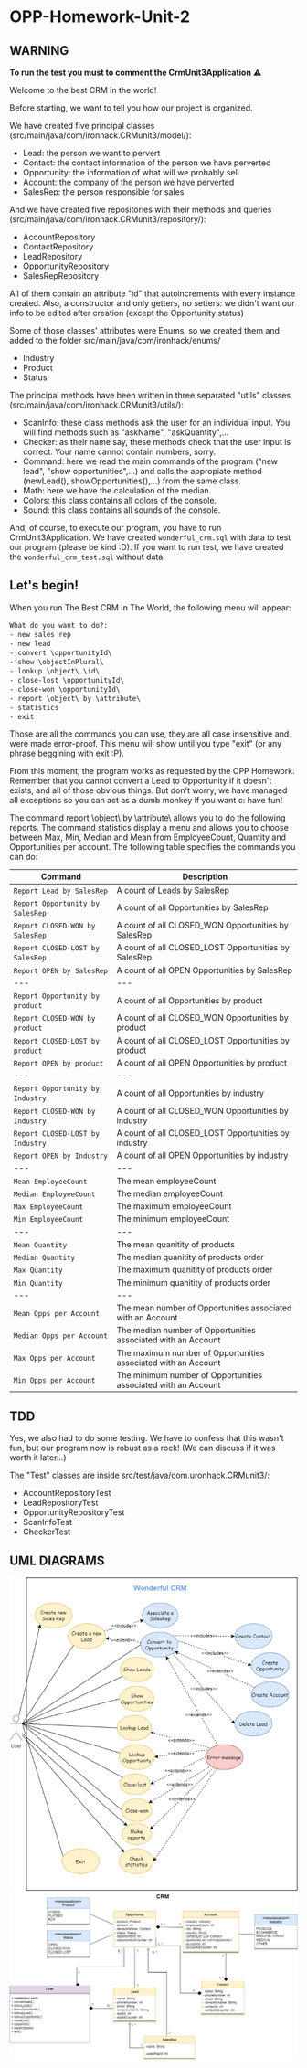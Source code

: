# OPP-Homework-Unit-2

## WARNING 

**To run the test you must to comment the CrmUnit3Application** :warning:

Welcome to the best CRM in the world!

Before starting, we want to tell you how our project is organized.

We have created five principal classes (src/main/java/com/ironhack.CRMunit3/model/): 
* Lead: the person we want to pervert
* Contact: the contact information of the person we have perverted
* Opportunity: the information of what will we probably sell
* Account: the company of the person we have perverted
* SalesRep: the person responsible for sales

And we have created five repositories with their methods and queries (src/main/java/com/ironhack.CRMunit3/repository/):
* AccountRepository
* ContactRepository
* LeadRepository
* OpportunityRepository
* SalesRepRepository

All of them contain an attribute "id" that autoincrements with every instance created. Also, a constructor and only getters, no setters: we didn't want our info to be edited after creation (except the Opportunity status)

Some of those classes' attributes were Enums, so we created them and added to the folder src/main/java/com/ironhack/enums/
* Industry
* Product
* Status

The principal methods have been written in three separated "utils" classes (src/main/java/com/ironhack.CRMunit3/utils/):
* ScanInfo: these class methods ask the user for an individual input. You will find methods such as "askName", "askQuantity",...
* Checker: as their name say, these methods check that the user input is correct. Your name cannot contain numbers, sorry.
* Command: here we read the main commands of the program ("new lead", "show opportunities",...) and calls the appropiate method (newLead(), showOpportunities(),...) from the same class.
* Math: here we have the calculation of the median.
* Colors: this class contains all colors of the console. 
* Sound: this class contains all sounds of the console.

And, of course, to execute our program, you have to run CrmUnit3Application. We have created `wonderful_crm.sql` with data to test our program (please be kind :D). If you want to run test, we have created the `wonderful_crm_test.sql` without data.

## Let's begin!

When you run The Best CRM In The World, the following menu will appear:

    What do you want to do?:
    - new sales rep
    - new lead
    - convert \opportunityId\
    - show \objectInPlural\
    - lookup \object\ \id\
    - close-lost \opportunityId\
    - close-won \opportunityId\
    - report \object\ by \attribute\
    - statistics
    - exit


Those are all the commands you can use, they are all case insensitive and were made error-proof. This menu will show until you type "exit" (or any phrase beggining with exit :P).

From this moment, the program works as requested by the OPP Homework. Remember that you cannot convert a Lead to Opportunity if it doesn't exists, and all of those obvious things. But don't worry, we have managed all exceptions so you can act as a dumb monkey if you want c: have fun!

The command report \object\ by \attribute\ allows you to do the following reports. The command statistics display a menu and allows you to choose between Max, Min, Median and Mean from EmployeeCount, Quantity and Opportunities per account.
The following table specifies the commands you can do:

| Command | Description |
| --- | --- |
| `Report Lead by SalesRep` | A count of Leads by SalesRep |
| `Report Opportunity by SalesRep` | A count of all Opportunities by SalesRep |
| `Report CLOSED-WON by SalesRep` | A count of all CLOSED_WON Opportunities by SalesRep |
| `Report CLOSED-LOST by SalesRep` | A count of all CLOSED_LOST Opportunities by SalesRep |
| `Report OPEN by SalesRep` | A count of all OPEN Opportunities by SalesRep |
| --- | --- |
| `Report Opportunity by product` | A count of all Opportunities by product  |
| `Report CLOSED-WON by product` | A count of all CLOSED_WON Opportunities by product  |
| `Report CLOSED-LOST by product` | A count of all CLOSED_LOST Opportunities by product |
| `Report OPEN by product` | A count of all OPEN Opportunities by product |
| --- | --- |
| `Report Opportunity by Industry` |A count of all Opportunities by industry  |
| `Report CLOSED-WON by Industry` | A count of all CLOSED_WON Opportunities by industry |
| `Report CLOSED-LOST by Industry` | A count of all CLOSED_LOST Opportunities by industry  |
| `Report OPEN by Industry` | A count of all OPEN Opportunities by industry |
| --- | --- |
| `Mean EmployeeCount` | The mean employeeCount  |
| `Median EmployeeCount` |The median employeeCount  |
| `Max EmployeeCount` | The maximum employeeCount |
| `Min EmployeeCount` |The minimum employeeCount   |
| --- | --- |
| `Mean Quantity` | The mean quanitity of products |
| `Median Quantity` | The median quanitity of products order  |
| `Max Quantity` | The maximum quanitity of products order |
| `Min Quantity` | The minimum quanitity of products order  |
| --- | --- |
| `Mean Opps per Account` | The mean number of Opportunities associated with an Account  |
| `Median Opps per Account` | The median number of Opportunities associated with an Account  |
| `Max Opps per Account` | The maximum number of Opportunities associated with an Account |
| `Min Opps per Account` | The minimum number of Opportunities associated with an Account  |


## TDD

Yes, we also had to do some testing. We have to confess that this wasn't fun, but our program now is robust as a rock! (We can discuss if it was worth it later...)

The "Test" classes are inside src/test/java/com.uronhack.CRMunit3/:
* AccountRepositoryTest
* LeadRepositoryTest
* OpportunityRepositoryTest
* ScanInfoTest
* CheckerTest


## UML DIAGRAMS
![diagramCase](CRM_case_diagram.png)
![diagramClase](CRM_class_diagram.png)